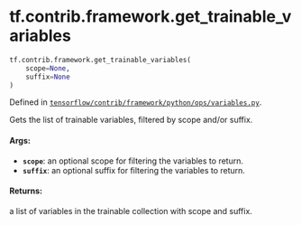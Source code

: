 <div itemscope itemtype="http://developers.google.com/ReferenceObject">
<meta itemprop="name" content="tf.contrib.framework.get_trainable_variables" />
</div>

# tf.contrib.framework.get_trainable_variables

``` python
tf.contrib.framework.get_trainable_variables(
    scope=None,
    suffix=None
)
```



Defined in [`tensorflow/contrib/framework/python/ops/variables.py`](https://www.tensorflow.org/code/tensorflow/contrib/framework/python/ops/variables.py).

Gets the list of trainable variables, filtered by scope and/or suffix.

#### Args:

* <b>`scope`</b>: an optional scope for filtering the variables to return.
* <b>`suffix`</b>: an optional suffix for filtering the variables to return.


#### Returns:

a list of variables in the trainable collection with scope and suffix.